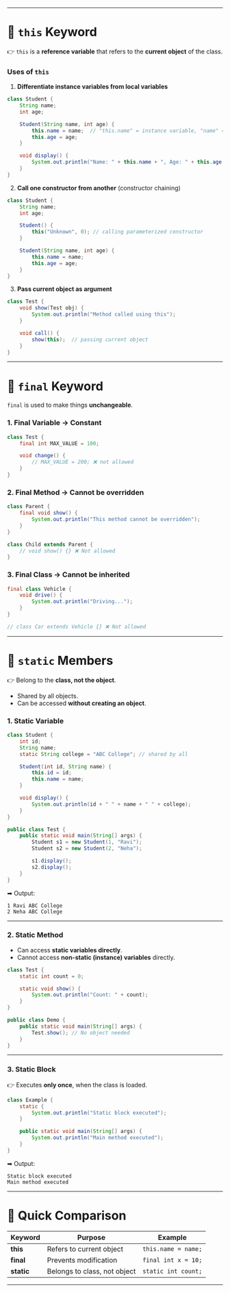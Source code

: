 
---

# 🔹 `this` Keyword

👉 `this` is a **reference variable** that refers to the **current object** of the class.

### Uses of `this`

1. **Differentiate instance variables from local variables**

```java
class Student {
    String name;
    int age;

    Student(String name, int age) {
        this.name = name;  // "this.name" = instance variable, "name" = local variable
        this.age = age;
    }

    void display() {
        System.out.println("Name: " + this.name + ", Age: " + this.age);
    }
}
```

2. **Call one constructor from another** (constructor chaining)

```java
class Student {
    String name;
    int age;

    Student() {
        this("Unknown", 0); // calling parameterized constructor
    }

    Student(String name, int age) {
        this.name = name;
        this.age = age;
    }
}
```

3. **Pass current object as argument**

```java
class Test {
    void show(Test obj) {
        System.out.println("Method called using this");
    }

    void call() {
        show(this);  // passing current object
    }
}
```

---

# 🔹 `final` Keyword

`final` is used to make things **unchangeable**.

### 1. Final Variable → Constant

```java
class Test {
    final int MAX_VALUE = 100;

    void change() {
        // MAX_VALUE = 200; ❌ not allowed
    }
}
```

### 2. Final Method → Cannot be overridden

```java
class Parent {
    final void show() {
        System.out.println("This method cannot be overridden");
    }
}

class Child extends Parent {
    // void show() {} ❌ Not allowed
}
```

### 3. Final Class → Cannot be inherited

```java
final class Vehicle {
    void drive() {
        System.out.println("Driving...");
    }
}

// class Car extends Vehicle {} ❌ Not allowed
```

---

# 🔹 `static` Members

👉 Belong to the **class, not the object**.

* Shared by all objects.
* Can be accessed **without creating an object**.

### 1. Static Variable

```java
class Student {
    int id;
    String name;
    static String college = "ABC College"; // shared by all

    Student(int id, String name) {
        this.id = id;
        this.name = name;
    }

    void display() {
        System.out.println(id + " " + name + " " + college);
    }
}

public class Test {
    public static void main(String[] args) {
        Student s1 = new Student(1, "Ravi");
        Student s2 = new Student(2, "Neha");

        s1.display();
        s2.display();
    }
}
```

➡ Output:

```
1 Ravi ABC College
2 Neha ABC College
```

---

### 2. Static Method

* Can access **static variables directly**.
* Cannot access **non-static (instance) variables** directly.

```java
class Test {
    static int count = 0;

    static void show() {
        System.out.println("Count: " + count);
    }
}

public class Demo {
    public static void main(String[] args) {
        Test.show(); // No object needed
    }
}
```

---

### 3. Static Block

👉 Executes **only once**, when the class is loaded.

```java
class Example {
    static {
        System.out.println("Static block executed");
    }

    public static void main(String[] args) {
        System.out.println("Main method executed");
    }
}
```

➡ Output:

```
Static block executed
Main method executed
```

---

# 🎯 Quick Comparison

| Keyword    | Purpose                      | Example             |
| ---------- | ---------------------------- | ------------------- |
| **this**   | Refers to current object     | `this.name = name;` |
| **final**  | Prevents modification        | `final int x = 10;` |
| **static** | Belongs to class, not object | `static int count;` |

---

